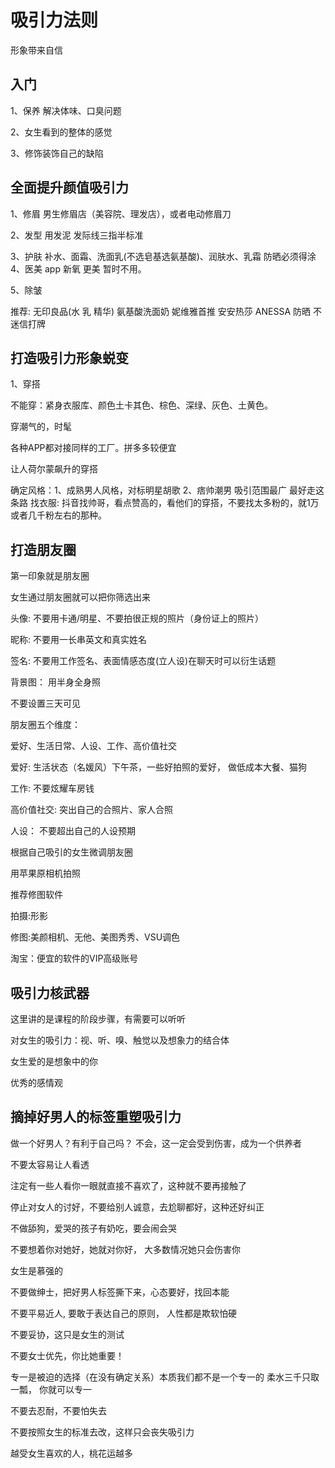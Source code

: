 # 吸引力法则

形象带来自信

## 入门

1、保养 解决体味、口臭问题

2、女生看到的整体的感觉

3、修饰装饰自己的缺陷

## 全面提升颜值吸引力

1、修眉 男生修眉店（美容院、理发店），或者电动修眉刀

2、发型 用发泥 发际线三指半标准

3、护肤 补水、面霜、洗面乳(不选皂基选氨基酸)、润肤水、乳霜 
   防晒必须得涂
4、医美 app 新氧 更美 暂时不用。

5、除皱

推荐: 无印良品(水 乳 精华)
    氨基酸洗面奶 妮维雅首推
    安安热莎 ANESSA 防晒
    不迷信打牌

## 打造吸引力形象蜕变

1、穿搭

不能穿：紧身衣服库、颜色土卡其色、棕色、深绿、灰色、土黄色。

穿潮气的，时髦

各种APP都对接同样的工厂。拼多多较便宜

让人荷尔蒙飙升的穿搭

确定风格：1、成熟男人风格，对标明星胡歌
        2、痞帅潮男 吸引范围最广 最好走这条路
找衣服: 抖音找帅哥，看点赞高的，看他们的穿搭，不要找太多粉的，就1万或者几千粉左右的那种。


## 打造朋友圈

第一印象就是朋友圈

女生通过朋友圈就可以把你筛选出来

头像: 不要用卡通/明星、不要拍很正规的照片（身份证上的照片）

昵称: 不要用一长串英文和真实姓名

签名: 不要用工作签名、表面情感态度(立人设)在聊天时可以衍生话题

背景图： 用半身全身照

不要设置三天可见


朋友圈五个维度：

爱好、生活日常、人设、工作、高价值社交

爱好: 生活状态（名媛风）下午茶，一些好拍照的爱好， 做低成本大餐、猫狗

工作: 不要炫耀车房钱

高价值社交: 突出自己的合照片、家人合照

人设： 不要超出自己的人设预期

根据自己吸引的女生微调朋友圈

用苹果原相机拍照 

推荐修图软件

拍摄:形影

修图:美颜相机、无他、美图秀秀、VSU调色

淘宝：便宜的软件的VIP高级账号

## 吸引力核武器

这里讲的是课程的阶段步骤，有需要可以听听

对女生的吸引力：视、听、嗅、触觉以及想象力的结合体

女生爱的是想象中的你

优秀的感情观

## 摘掉好男人的标签重塑吸引力

做一个好男人？有利于自己吗？ 不会，这一定会受到伤害，成为一个供养者

不要太容易让人看透

注定有一些人看你一眼就直接不喜欢了，这种就不要再接触了

停止对女人的讨好，不要给别人诚意，去尬聊都好，这种还好纠正

不做舔狗，爱哭的孩子有奶吃，要会闹会哭

不要想着你对她好，她就对你好， 大多数情况她只会伤害你

女生是慕强的

不要做绅士，把好男人标签撕下来，心态要好，找回本能

不要平易近人, 要敢于表达自己的原则， 人性都是欺软怕硬

不要妥协，这只是女生的测试

不要女士优先，你比她重要！

专一是被迫的选择（在没有确定关系）本质我们都不是一个专一的 柔水三千只取一瓢， 你就可以专一

不要去忍耐，不要怕失去

不要按照女生的标准去改，这样只会丧失吸引力

越受女生喜欢的人，桃花运越多

























